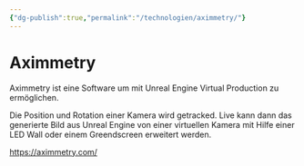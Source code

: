 ```yaml
---
{"dg-publish":true,"permalink":"/technologien/aximmetry/"}
---
```


# Aximmetry
Aximmetry ist eine Software um mit Unreal Engine Virtual Production zu ermöglichen. 

Die Position und Rotation einer Kamera wird getracked. Live kann dann das generierte Bild aus Unreal Engine von einer virtuellen Kamera mit Hilfe einer LED Wall oder einem Greendscreen erweitert werden.

https://aximmetry.com/
